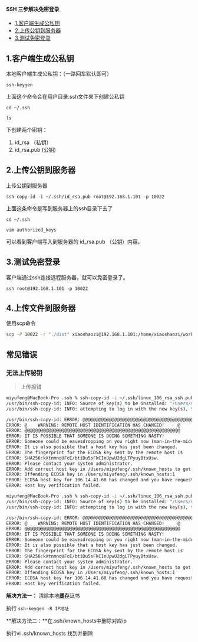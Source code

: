  

#### SSH 三步解决免密登录

*   [1.客户端生成公私钥](about:blank#1_2)
*   [2.上传公钥到服务器](about:blank#2_25)
*   [3.测试免密登录](about:blank#3_46)

1.客户端生成公私钥
-----------------------------------------------------------------------

本地客户端生成公私钥：（一路回车默认即可）

```
ssh-keygen
```

上面这个命令会在用户目录.ssh文件夹下创建公私钥

```
cd ~/.ssh
```
```
ls
```

下创建两个密钥：

1.  id\_rsa （私钥）
2.  id\_rsa.pub (公钥)

2.上传公钥到服务器
-----------------------------------------------------------------------

上传公钥到服务器

```
ssh-copy-id -i ~/.ssh/id_rsa.pub root@192.168.1.101 -p 10022
```

上面这条命令是写到服务器上的ssh目录下去了

```
cd ~/.ssh
```
```
vim authorized_keys
```

可以看到客户端写入到服务器的 id\_rsa.pub （公钥）内容。

3.测试免密登录
---------------------------------------------------------------------

客户端通过ssh连接远程服务器，就可以免密登录了。

```
ssh root@192.168.1.101 -p 10022
```



## 4.上传文件到服务器

使用scp命令

```bash
scp -P 10022 -r "./dist" xiaoshaozi@192.168.1.101:/home/xiaoshaozi/workspace
```





## 常见错误

### 无法上传秘钥

> 上传报错

```sh
miyufeng@MacBook-Pro .ssh % ssh-copy-id -i ~/.ssh/linux_106_rsa_ssh.pub root@106.14.41.60
/usr/bin/ssh-copy-id: INFO: Source of key(s) to be installed: "/Users/miyufeng/.ssh/linux_106_rsa_ssh.pub"
/usr/bin/ssh-copy-id: INFO: attempting to log in with the new key(s), to filter out any that are already installed

/usr/bin/ssh-copy-id: ERROR: @@@@@@@@@@@@@@@@@@@@@@@@@@@@@@@@@@@@@@@@@@@@@@@@@@@@@@@@@@@
ERROR: @    WARNING: REMOTE HOST IDENTIFICATION HAS CHANGED!     @
ERROR: @@@@@@@@@@@@@@@@@@@@@@@@@@@@@@@@@@@@@@@@@@@@@@@@@@@@@@@@@@@
ERROR: IT IS POSSIBLE THAT SOMEONE IS DOING SOMETHING NASTY!
ERROR: Someone could be eavesdropping on you right now (man-in-the-middle attack)!
ERROR: It is also possible that a host key has just been changed.
ERROR: The fingerprint for the ECDSA key sent by the remote host is
ERROR: SHA256:kXtnmnqUFcE/btiDu5sFkCInUpwU2dgLTPyuyBtxUsw.
ERROR: Please contact your system administrator.
ERROR: Add correct host key in /Users/miyufeng/.ssh/known_hosts to get rid of this message.
ERROR: Offending ECDSA key in /Users/miyufeng/.ssh/known_hosts:1
ERROR: ECDSA host key for 106.14.41.60 has changed and you have requested strict checking.
ERROR: Host key verification failed.

miyufeng@MacBook-Pro .ssh % ssh-copy-id -i ~/.ssh/linux_106_rsa_ssh.pub root@106.14.41.60 -p 22
/usr/bin/ssh-copy-id: INFO: Source of key(s) to be installed: "/Users/miyufeng/.ssh/linux_106_rsa_ssh.pub"
/usr/bin/ssh-copy-id: INFO: attempting to log in with the new key(s), to filter out any that are already installed

/usr/bin/ssh-copy-id: ERROR: @@@@@@@@@@@@@@@@@@@@@@@@@@@@@@@@@@@@@@@@@@@@@@@@@@@@@@@@@@@
ERROR: @    WARNING: REMOTE HOST IDENTIFICATION HAS CHANGED!     @
ERROR: @@@@@@@@@@@@@@@@@@@@@@@@@@@@@@@@@@@@@@@@@@@@@@@@@@@@@@@@@@@
ERROR: IT IS POSSIBLE THAT SOMEONE IS DOING SOMETHING NASTY!
ERROR: Someone could be eavesdropping on you right now (man-in-the-middle attack)!
ERROR: It is also possible that a host key has just been changed.
ERROR: The fingerprint for the ECDSA key sent by the remote host is
ERROR: SHA256:kXtnmnqUFcE/btiDu5sFkCInUpwU2dgLTPyuyBtxUsw.
ERROR: Please contact your system administrator.
ERROR: Add correct host key in /Users/miyufeng/.ssh/known_hosts to get rid of this message.
ERROR: Offending ECDSA key in /Users/miyufeng/.ssh/known_hosts:1
ERROR: ECDSA host key for 106.14.41.60 has changed and you have requested strict checking.
ERROR: Host key verification failed.
```

**解决方法一：** 清除本地[**缓存**](https://www.lsjlt.com/tag/缓存/)证书

执行  `ssh-keygen -R IP地址`

**解决方法二：**在.ssh/known_hosts中删除对应ip

执行vi .ssh/known_hosts 找到并删除
